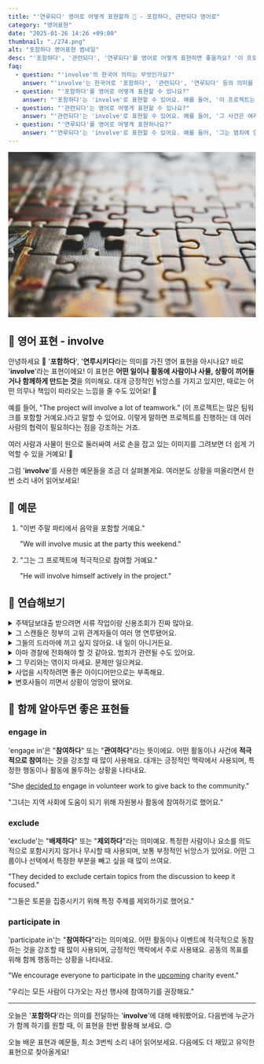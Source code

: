 ```yaml
---
title: "'연루되다' 영어로 어떻게 표현할까 🤝 - 포함하다, 관련되다 영어로"
category: "영어표현"
date: "2025-01-26 14:26 +09:00"
thumbnail: "./274.png"
alt: "포함하다 영어표현 썸네일"
desc: "'포함하다', '관련되다', '연루되다'를 영어로 어떻게 표현하면 좋을까요? '이 프로젝트는 많은 사람들이 포함돼'는 영어로 어떻게 말할 수 있을까요? '그 사건은 여러 가지 문제와 관련돼'를 영어로 표현하는 법을 배워봅시다. '그는 범죄에 연루됐다고 들었어'는 영어로 어떻게 표현할까요? 다양한 예문을 통해서 연습하고 본인의 표현으로 만들어 보세요."
faq:
  - question: "'involve'의 한국어 의미는 무엇인가요?"
    answer: "'involve'는 한국어로 '포함하다', '관련되다', '연루되다' 등의 의미를 가지고 있어요."
  - question: "'포함하다'를 영어로 어떻게 표현할 수 있나요?"
    answer: "'포함하다'는 'involve'로 표현할 수 있어요. 예를 들어, '이 프로젝트는 많은 사람들이 포함돼'는 'This project involves many people'로 말할 수 있어요."
  - question: "'관련되다'는 영어로 어떻게 표현할 수 있나요?"
    answer: "'관련되다'는 'involve'로 표현할 수 있어요. 예를 들어, '그 사건은 여러 가지 문제와 관련돼'는 'The incident involves several issues'로 말할 수 있어요."
  - question: "'연루되다'를 영어로 어떻게 표현하나요?"
    answer: "'연루되다'는 'involve'로 표현할 수 있어요. 예를 들어, '그는 범죄에 연루됐다고 들었어'는 'I heard he was involved in the crime'로 표현할 수 있어요."
---
```


![하나가 빠져있는 퍼즐](./274-1.jpg)

## 🌟 영어 표현 - involve

안녕하세요 👋 '**포함하다**', '**연루시키다**라는 의미를 가진 영어 표현을 아시나요? 바로 '**involve**'라는 표현이에요! 이 표현은 **어떤 일이나 활동에 사람이나 사물, 상황이 끼어들거나 함께하게 만드는 것**을 의미해요. 대개 긍정적인 뉘앙스를 가지고 있지만, 때로는 어떤 의무나 책임이 따라오는 느낌을 줄 수도 있어요! 🤔

예를 들어, "The project will involve a lot of teamwork." (이 프로젝트는 많은 팀워크를 포함할 거예요.)라고 말할 수 있어요. 이렇게 말하면 프로젝트를 진행하는 데 여러 사람의 협력이 필요하다는 점을 강조하는 거죠.

<ins class="adsbygoogle"
     style="display:block"
     data-ad-client="ca-pub-1465612013356152"
     data-ad-slot="2106896038"
     data-ad-format="auto"
     data-full-width-responsive="true"></ins>

<script>
     (adsbygoogle = window.adsbygoogle || []).push({});
</script>

여러 사람과 사물이 원으로 둘러싸여 서로 손을 잡고 있는 이미지를 그려보면 더 쉽게 기억할 수 있을 거예요! 🌟

그럼 '**involve**'를 사용한 예문들을 조금 더 살펴볼게요. 여러분도 상황을 떠올리면서 한 번 소리 내어 읽어보세요!

## 📖 예문

1. "이번 주말 파티에서 음악을 포함할 거예요."

   "We will involve music at the party this weekend."

2. "그는 그 프로젝트에 적극적으로 참여할 거예요."

   "He will involve himself actively in the project."

## 💬 연습해보기

<details>
<summary>주택담보대출 받으려면 서류 작업이랑 신용조회가 진짜 많아요.</summary>
<span>Getting a mortgage involves a lot of paperwork and credit checks.</span>
</details>

<details>
<summary>그 스캔들은 정부의 고위 관계자들이 여러 명 연루됐어요.</summary>
<span>The scandal involved several high-ranking officials in the government.</span>
</details>

<details>
<summary>그들의 드라마에 끼고 싶지 않아요. 내 일이 아니거든요.</summary>
<span>I don't want to get involved in their drama. It's none of <a href="/blog/vocab-1/023.your-business/">my business</a>.</span>
</details>

<details>
<summary>아마 경찰에 전화해야 할 것 같아요. 범죄가 관련될 수도 있어요.</summary>
<span>We should probably call the police. This might involve criminal activity.</span>
</details>

<details>
<summary>그 무리와는 엮이지 마세요. 문제만 일으켜요.</summary>
<span>Don't get involved with that crowd. They're nothing but trouble.</span>
</details>

<details>
<summary>사업을 시작하려면 좋은 아이디어만으로는 부족해요.</summary>
<span>Setting up a business involves more than just having a good idea.</span>
</details>

<details>
<summary>변호사들이 끼면서 상황이 엉망이 됐어요.</summary>
<span>The whole situation got messy when lawyers became involved.</span>
</details>

## 🤝 함께 알아두면 좋은 표현들

### engage in

'engage in'은 "**참여하다**" 또는 "**관여하다**"라는 뜻이에요. 어떤 활동이나 사건에 **적극적으로 참여**하는 것을 강조할 때 많이 사용해요. 대개는 긍정적인 맥락에서 사용되며, 특정한 행동이나 활동에 몰두하는 상황을 나타내요.

"She [decided to](/blog/in-english/062.decide-to/) engage in volunteer work to give back to the community."

"그녀는 지역 사회에 도움이 되기 위해 자원봉사 활동에 참여하기로 했어요."

### exclude

'exclude'는 "**배제하다**" 또는 "**제외하다**"라는 의미예요. 특정한 사람이나 요소를 의도적으로 포함시키지 않거나 무시할 때 사용되며, 보통 부정적인 뉘앙스가 있어요. 어떤 그룹이나 선택에서 특정한 부분을 빼고 싶을 때 많이 쓰여요.

"They decided to exclude certain topics from the discussion to keep it focused."

"그들은 토론을 집중시키기 위해 특정 주제를 제외하기로 했어요."

### participate in

'participate in'는 "**참여하다**"라는 의미예요. 어떤 활동이나 이벤트에 적극적으로 동참하는 것을 강조할 때 많이 사용되며, 긍정적인 맥락에서 주로 사용돼요. 공동의 목표를 위해 함께 행동하는 상황을 나타내요.

"We encourage everyone to participate in the [upcoming](/blog/in-english/250.upcoming/) charity event."

"우리는 모든 사람이 다가오는 자선 행사에 참여하기를 권장해요."

---

오늘은 '**포함하다**'라는 의미를 전달하는 '**involve**'에 대해 배워봤어요. 다음번에 누군가가 함께 하기를 원할 때, 이 표현을 한번 활용해 보세요. 😊

오늘 배운 표현과 예문들, 최소 3번씩 소리 내어 읽어보세요. 다음에도 더 재밌고 유익한 표현으로 찾아올게요!
